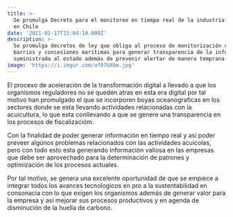 ```yaml
---
title: >-
  Se promulga Decreto para el monitoreo en tiempo real de la industria acuícola
  en Chile
date: '2021-01-17T15:04:10.000Z'
description: >-
  Se promulga decretos de ley que obliga al proceso de monitorización de los
  barrios y concesiones marítimas para generar transparencia de la información
  suministrada al estado además de prevenir alertar de manera temprana.
image: 'https://i.imgur.com/af87UX6m.jpg'
---
```


El proceso de aceleración de la transformación digital a llevado a que los organismos reguladores no se queden atras en esta era digital por tal motivo han promulgado el que se incorporen boyas oceanograficas en los sectores donde se esta llevando actividades relacionadas con la acuicultura, lo que esta conllevando a  que se genere una transparencia en los procesos de fiscalizacióm.

Con la finalidad de poder generar información en tiempo real y así poder preveer algúnos problemas relacionados con las actividades acuicolas, pero con todo esto esta generando información valiosa en las empresas que debe ser aprovechado para la determinación de patrones y optimización de los procesos actuales.

Por tal motivo, se genera una excelente oportunidad de que se empiece a integrar todos los avances tecnologicos en pro a la sustentabilidad en consonacia con lo que exigen los organismos además de generar valor para la empresa y así mejorar sus procesos productivos y en agenda de disminución de la huella de carbono.
